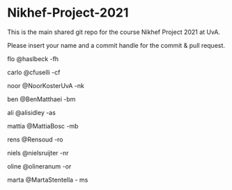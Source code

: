 # Nikhef-Project-2021

This is the main shared git repo for the course Nikhef Project 2021 at UvA.

Please insert your name and a commit handle for the commit & pull request.

flo @haslbeck -fh

carlo @cfuselli -cf

noor @NoorKosterUvA -nk

ben @BenMatthaei -bm

ali @alisidley -as

mattia @MattiaBosc -mb

rens @Rensoud -ro

niels @nielsruijter -nr

oline @olineranum -or

marta @MartaStentella - ms
